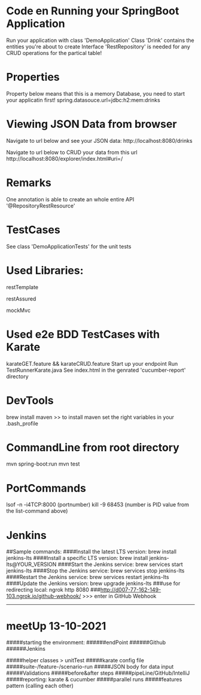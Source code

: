 # Code en Running your SpringBoot Application

Run your application with class 'DemoApplication'
Class 'Drink' contains the entities you're about to create
Interface 'RestRepository' is needed for any CRUD operations for the partical table!

# Properties

Property below means that this is a memory Database, you need to start your applicatin first!
spring.datasouce.url=jdbc:h2:mem:drinks

# Viewing JSON Data from browser

Navigate to url below and see your JSON data:
http://localhost:8080/drinks

Navigate to url below to CRUD your data from this url
http://localhost:8080/explorer/index.html#uri=/

# Remarks

One annotation is able to create an whole entire API '@RepositoryRestResource'


# TestCases

See class 'DemoApplicationTests' for the unit tests

# Used Libraries:

restTemplate

restAssured

mockMvc

# Used e2e BDD TestCases with Karate
karateGET.feature && karateCRUD.feature
Start up your endpoint
Run TestRunnerKarate.java
See index.html in the genrated 'cucumber-report' directory

# DevTools
brew install maven >> to install maven
set the right variables in your .bash_profile

# CommandLine from root directory
mvn spring-boot:run
mvn test

# PortCommands
lsof -n -i4TCP:8000 (portnumber)
kill -9 68453 (number is PID value from the list-command above)

# Jenkins
##Sample commands:
####Install the latest LTS version: brew install jenkins-lts
####Install a specific LTS version: brew install jenkins-lts@YOUR_VERSION
####Start the Jenkins service: brew services start jenkins-lts
####Stop the Jenkins service: brew services stop jenkins-lts
####Restart the Jenkins service: brew services restart jenkins-lts
####Update the Jenkins version: brew upgrade jenkins-lts
###use for redirecting local: ngrok http 8080
###http://d007-77-162-149-103.ngrok.io/github-webhook/ >>> enter in GitHub Webhook

-------------------------------------------------------------------------------------

# meetUp 13-10-2021
#####starting the environment: 
######endPoint
######Github
######Jenkins

#####helper classes > unitTest
#####karate config file
#####suite-/feature-/scenario-run
#####JSON body for data input
#####Validations
#####before&after steps
#####pipeLine/GitHub/IntelliJ
#####reporting: karate & cucumber
#####parallel runs
#####features pattern (calling each other)

